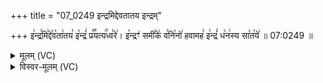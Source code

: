 +++
title = "07_0249 इन्द्रमिद्देवतातय इन्द्रम्"

+++
इ꣢न्द्र꣣मि꣢द्दे꣣व꣡ता꣢तय꣣ इ꣡न्द्रं꣢ प्र꣣꣬यत्य꣢꣯ध्व꣣रे꣢। इ꣡न्द्रꣳ꣢ समी꣣के꣢ व꣣नि꣡नो꣢ हवामह꣣ इ꣢न्द्रं꣣ ध꣡न꣢स्य सा꣣त꣡ये꣢ ॥ 07:0249 ॥

<details><summary>मूलम् (VC)</summary>

इ꣢न्द्र꣣मि꣢द्दे꣣व꣡ता꣢तय꣣ इ꣡न्द्रं꣢ प्रय꣣꣬त्य꣢꣯ध्व꣣रे꣢ । इ꣡न्द्र꣢ꣳ समी꣣के꣢ व꣣नि꣡नो꣢ हवामह꣣ इ꣢न्द्रं꣣ ध꣡न꣢स्य सा꣣त꣡ये꣢ ॥२४९॥
</details>

<details><summary>विस्वर-मूलम् (VC)</summary>

इन्द्रमिद्देवतातय इन्द्रं प्रयत्यध्वरे । इन्द्रꣳ समीके वनिनो हवामह इन्द्रं धनस्य सातये ॥२४९॥
</details>